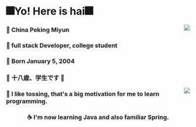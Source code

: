 # 🎆Yo! Here is hai🎆

<a href="https://github.com/Ba1oretto">
  <img align="right" src="https://github-readme-stats.vercel.app/api?username=barroit&hide=prs,issues,contribs&count_private=true&show_icons=true&title_color=9400D3&text_color=FF1493&icon_color=fe1afe&bg_color=angle,FFC0CB,ffc0c6,ffc0c1,ffc0c0,ffc4c0,ffc8c0,ffccc0,ffd0c0,ffd4c0,ffd8c0,ffdcc0,ffe0c0,ffe4c0,ffe4c0,ffecc0,fff0c0,fff4c0,fff8c0,fffcc0,f9ffc0,f4ffc0,f4ffc0,e2ffc0&hide_border=true&locale=en&line_height=35" />
</a>

### 🏰 China Peking Miyun
### 📕 full stack Developer, college student
### 🎉 Born January 5, 2004
### 🍥 十八歳、学生です 🍥

<a href="https://github.com/LHai-dev">
  <img align="right" src="https://github-readme-stats.vercel.app/api/top-langs/?username=LHai-dev&layout=compact&hide_title=true&langs_count=10&bg_color=angle,89a2ff,8992ff,898aff,8f89ff,9e89ff,ad89ff,bc89ff,cb89ff,da89ff,e989ff,f089ff,f789ff&text_color=FFD700&hide_border=true">
</a>



### 🔎 I like tossing, that's a big motivation for me to learn programming.
### <p align="center"> ☕ I'm now learning Java and also familiar Spring. </p>
